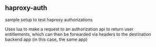 ## haproxy-auth

sample setup to test haproxy authorizations

Uses lua to make a request to an authorization api to return user entitlements, which can then be forwarded via headers to the destination backend app (in this case, the same app)